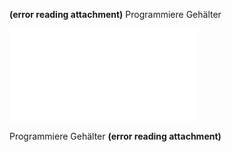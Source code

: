 **(error reading attachment)**
Programmiere Gehälter 

![](20171210%20112733%20Scan.pdf)

Programmiere Gehälter 
 **(error reading attachment)**